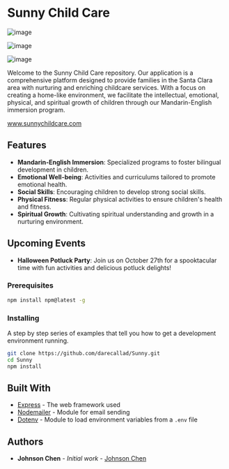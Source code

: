 # Sunny Child Care
![image](https://github.com/darecallad/Sunny/assets/27443134/b8e39f78-8bcb-49f0-bdb5-62aea5f869f2)

![image](https://github.com/darecallad/Sunny/assets/27443134/16df616f-14db-484c-8ac3-7cb63ddb70a2)

![image](https://github.com/darecallad/Sunny/assets/27443134/91ffe2b8-78cb-4207-8bb4-c1b3b335747b)

Welcome to the Sunny Child Care repository. Our application is a comprehensive platform designed to provide families in the Santa Clara area with nurturing and enriching childcare services. With a focus on creating a home-like environment, we facilitate the intellectual, emotional, physical, and spiritual growth of children through our Mandarin-English immersion program.

www.sunnychildcare.com <!-- Replace with the actual path to your image -->

## Features

- **Mandarin-English Immersion**: Specialized programs to foster bilingual development in children.
- **Emotional Well-being**: Activities and curriculums tailored to promote emotional health.
- **Social Skills**: Encouraging children to develop strong social skills.
- **Physical Fitness**: Regular physical activities to ensure children's health and fitness.
- **Spiritual Growth**: Cultivating spiritual understanding and growth in a nurturing environment.

## Upcoming Events

- **Halloween Potluck Party**: Join us on October 27th for a spooktacular time with fun activities and delicious potluck delights!

### Prerequisites

```bash
npm install npm@latest -g
```

### Installing

A step by step series of examples that tell you how to get a development environment running.

```bash
git clone https://github.com/darecallad/Sunny.git
cd Sunny
npm install
```

## Built With

- [Express](https://expressjs.com/) - The web framework used
- [Nodemailer](https://nodemailer.com/about/) - Module for email sending
- [Dotenv](https://www.npmjs.com/package/dotenv) - Module to load environment variables from a `.env` file

## Authors

- **Johnson Chen** - *Initial work* - [Johnson Chen](https://github.com/darecallad)

